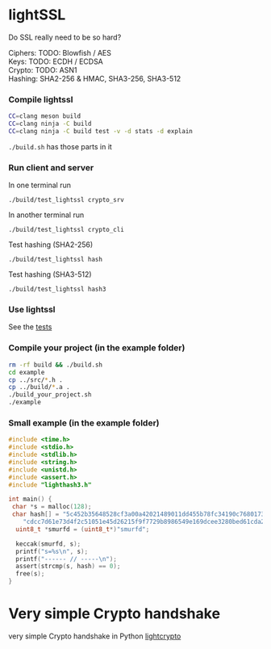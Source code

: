 
# lightSSL
Do SSL really need to be so hard?

Ciphers: TODO: Blowfish / AES<br>
Keys: TODO: ECDH / ECDSA<br>
Crypto: TODO: ASN1<br>
Hashing: SHA2-256 & HMAC, SHA3-256, SHA3-512<br>

### Compile lightssl

```bash
CC=clang meson build
CC=clang ninja -C build
CC=clang ninja -C build test -v -d stats -d explain
```
`./build.sh` has those parts in it

### Run client and server
In one terminal run
```
./build/test_lightssl crypto_srv
```
In another terminal run
```
./build/test_lightssl crypto_cli
```
Test hashing (SHA2-256)
```
./build/test_lightssl hash
```
Test hashing (SHA3-512)
```
./build/test_lightssl hash3
```

### Use lightssl
See the [tests](https://github.com/smurfd/lightssl/raw/main/src/test_lightssl.c)

### Compile your project (in the example folder)
```bash
rm -rf build && ./build.sh
cd example
cp ../src/*.h .
cp ../build/*.a .
./build_your_project.sh
./example
```
### Small example (in the example folder)
```c
#include <time.h>
#include <stdio.h>
#include <stdlib.h>
#include <string.h>
#include <unistd.h>
#include <assert.h>
#include "lighthash3.h"

int main() {
 char *s = malloc(128);
 char hash[] = "5c452b35648528cf3a00a42021489011dd455b78fc34190c7680173b2d"
    "cdcc7d61e73d4f2c51051e45d26215f9f7729b8986549e169dcee3280bed61cda25f20";
  uint8_t *smurfd = (uint8_t*)"smurfd";

  keccak(smurfd, s);
  printf("s=%s\n", s);
  printf("------ // -----\n");
  assert(strcmp(s, hash) == 0);
  free(s);
}
```

# Very simple Crypto handshake
very simple Crypto handshake in Python
[lightcrypto](https://github.com/smurfd/lightssl/tree/main/src/lightcrypto)
